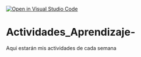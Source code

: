 [![Open in Visual Studio Code](https://classroom.github.com/assets/open-in-vscode-c66648af7eb3fe8bc4f294546bfd86ef473780cde1dea487d3c4ff354943c9ae.svg)](https://classroom.github.com/online_ide?assignment_repo_id=8478165&assignment_repo_type=AssignmentRepo)
# Actividades_Aprendizaje-
Aqui estarán mis actividades de cada semana

